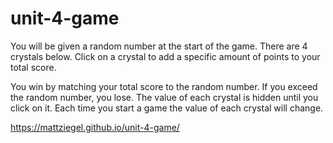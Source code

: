 # unit-4-game

You will be given a random number at the start of the game. There are 4 crystals below. Click on a crystal to add a specific amount of points to your total score.

You win by matching your total score to the random number. If you exceed the random number, you lose. The value of each crystal is hidden until you click on it. Each time you start a game the value of each crystal will change.

https://mattziegel.github.io/unit-4-game/